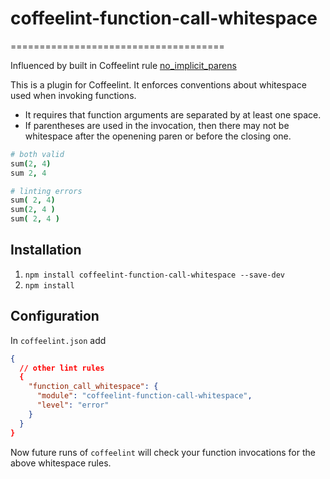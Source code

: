 # coffeelint-function-call-whitespace
=====================================

Influenced by built in Coffeelint rule [no_implicit_parens](https://github.com/clutchski/coffeelint/blob/5d818a5a4b4310cc147614e54d972b23f47cad88/src/rules/no_implicit_parens.coffee)

This is a plugin for Coffeelint. It enforces conventions about whitespace used when invoking functions.

- It requires that function arguments are separated by at least one space.
- If parentheses are used in the invocation, then there may not be whitespace after the openening paren or before the closing one.

```coffee
# both valid
sum(2, 4)
sum 2, 4

# linting errors
sum( 2, 4)
sum(2, 4 )
sum( 2, 4 )
```

## Installation

1. `npm install coffeelint-function-call-whitespace --save-dev`
1. `npm install`

## Configuration

In `coffeelint.json` add

```json
{
  // other lint rules
  {
    "function_call_whitespace": {
      "module": "coffeelint-function-call-whitespace",
      "level": "error"
    }
  }
}
```

Now future runs of `coffeelint` will check your function invocations for the above whitespace rules.
